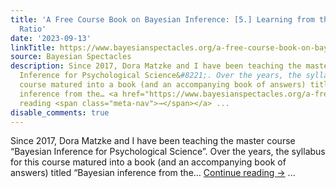 ```yaml
---
title: 'A Free Course Book on Bayesian Inference: [5.] Learning from the Likelihood
  Ratio'
date: '2023-09-13'
linkTitle: https://www.bayesianspectacles.org/a-free-course-book-on-bayesian-inference-5-learning-from-the-likelihood-ratio/
source: Bayesian Spectacles
description: Since 2017, Dora Matzke and I have been teaching the master course &#8220;Bayesian
  Inference for Psychological Science&#8221;. Over the years, the syllabus for this
  course matured into a book (and an accompanying book of answers) titled &#8220;Bayesian
  inference from the… <a href="https://www.bayesianspectacles.org/a-free-course-book-on-bayesian-inference-5-learning-from-the-likelihood-ratio/">Continue
  reading <span class="meta-nav">→</span></a> ...
disable_comments: true
---
```

Since 2017, Dora Matzke and I have been teaching the master course &#8220;Bayesian Inference for Psychological Science&#8221;. Over the years, the syllabus for this course matured into a book (and an accompanying book of answers) titled &#8220;Bayesian inference from the… <a href="https://www.bayesianspectacles.org/a-free-course-book-on-bayesian-inference-5-learning-from-the-likelihood-ratio/">Continue reading <span class="meta-nav">→</span></a> ...